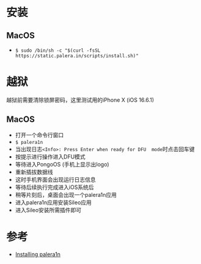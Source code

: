 # 安装
## MacOS
* `$ sudo /bin/sh -c "$(curl -fsSL https://static.palera.in/scripts/install.sh)"`
# 越狱
越狱前需要清除锁屏密码，这里测试用的iPhone X (iOS 16.6.1)
## MacOS
* 打开一个命令行窗口
* `$ palera1n`
* 当出现日志`<Info>: Press Enter when ready for DFU  mode`时点击回车键
* 按提示进行操作进入DFU模式
* 等待进入PongoOS (手机上显示出logo)
* 重新插拔数据线
* 这时手机界面会出现运行日志信息
* 等待后续执行完成进入iOS系统后
* 稍等片刻后，桌面会出现一个palera1n应用
* 进入palera1n应用安装Sileo应用
* 进入Sileo安装所需插件即可
# 参考
- [Installing palera1n](https://ios.cfw.guide/installing-palera1n/#running-palera1n-1)
